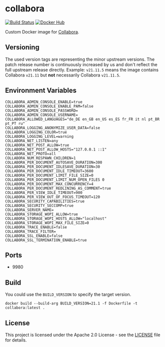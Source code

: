 # collabora

[![Build Status](https://drone.owncloud.com/api/badges/owncloud-ops/collabora/status.svg)](https://drone.owncloud.com/owncloud-ops/collabora)
[![Docker Hub](https://img.shields.io/badge/docker-latest-blue.svg?logo=docker&logoColor=white)](https://hub.docker.com/r/owncloudops/collabora)

Custom Docker image for [Collabora](https://www.collaboraoffice.com).

## Versioning

The used version tags are representing the minor upstream versions. The patch release number is continuously increased by us and don't reflect the full upstream release directly. Example: `v21.11.5` means the image contains Collabora `v21.11` but **not** necessarily Collabora `v21.11.5`.

## Environment Variables

```Shell
COLLABORA_ADMIN_CONSOLE_ENABLE=true
COLLABORA_ADMIN_CONSOLE_ENABLE_PAM=false
COLLABORA_ADMIN_CONSOLE_PASSWORD=
COLLABORA_ADMIN_CONSOLE_USERNAME=
COLLABORA_ALLOWED_LANGUAGES="de_DE en_GB en_US es_ES fr_FR it nl pt_BR pt_PT ru"
COLLABORA_LOGGING_ANONYMIZE_USER_DATA=false
COLLABORA_LOGGING_COLOR=true
COLLABORA_LOGGING_LEVEL=warning
COLLABORA_NET_LISTEN=any
COLLABORA_NET_POST_ALLOW=true
COLLABORA_NET_POST_ALLOW_HOSTS="127.0.0.1 ::1"
COLLABORA_NET_PROTO=all
COLLABORA_NUM_RESPAWN_CHILDREN=1
COLLABORA_PER_DOCUMENT_AUTOSAVE_DURATION=300
COLLABORA_PER_DOCUMENT_IDLESAVE_DURATION=30
COLLABORA_PER_DOCUMENT_IDLE_TIMEOUT=3600
COLLABORA_PER_DOCUMENT_LIMIT_FILE_SIZE=0
COLLABORA_PER_DOCUMENT_LIMIT_NUM_OPEN_FILES 0
COLLABORA_PER_DOCUMENT_MAX_CONCURRENCY=4
COLLABORA_PER_DOCUMENT_REDLINING_AS_COMMENT=true
COLLABORA_PER_VIEW_IDLE_TIMEOUT=900
COLLABORA_PER_VIEW_OUT_OF_FOCUS_TIMEOUT=120
COLLABORA_SECURITY_CAPABILITIES=true
COLLABORA_SECURITY_SECCOMP=true
COLLABORA_SERVER_NAME=
COLLABORA_STORAGE_WOPI_ALLOW=true
COLLABORA_STORAGE_WOPI_HOSTS_ALLOW="localhost"
COLLABORA_STORAGE_WOPI_MAX_FILE_SIZE=0
COLLABORA_TRACE_ENABLE=false
COLLABORA_TRACE_FILTER=
COLLABORA_SSL_ENABLE=false
COLLABORA_SSL_TERMINATION_ENABLE=true
```

## Ports

- 9980

## Build

You could use the `BUILD_VERSION` to specify the target version.

```Shell
docker build --build-arg BUILD_VERSION=21.1 -f Dockerfile -t collabora:latest .
```

## License

This project is licensed under the Apache 2.0 License - see the [LICENSE](https://github.com/owncloud-ops/collabora/blob/master/LICENSE) file for details.
